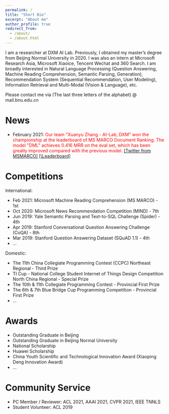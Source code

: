 ```yaml
---
permalink: /
title: "Short Bio"
excerpt: "About me"
author_profile: true
redirect_from: 
  - /about/
  - /about.html
---
```


I am a researcher at DXM AI Lab. Previously, I obtained my master’s degree from Beijing Normal University in 2020. I was also an intern at Microsoft Research Asia, Microsoft Xiaoice, Tencent Wechat and 360 Search. I am broadly interested in Natural Language Processing (Question Answering, Machine Reading Comprehension, Semantic Parsing, Generation), Recommendation System (Sequential Recommendation, User Modeling), Information Retrieval and Multi-Modal (Vision & Language), etc. 

Please contact me via (The last three letters of the alphabet) @ mail.bnu.edu.cn

News
======

- February 2021: <font color="red">Our team "Xuanyu Zhang - AI-Lab, DXM" won the championship at the leaderboard of MS MARCO Document Ranking. The model "DML" achieves 0.416 MRR on the eval set, which has been greatly improved compared with the previous model.</font> [\[Twitter from MSMARCO\]](https://twitter.com/MSMarcoAI/status/1359965315875155976) [[\Leaderboard\]](https://microsoft.github.io/msmarco/#docranking)

Competitions
======
International:
- Feb 2021: Microsoft Machine Reading Comprehension (MS MARCO) \- 1st
- Oct 2020: Microsoft News Recommendation Competition (MIND) \- 7th
- Jun 2019: Yale Semantic Parsing and Text-to-SQL Challenge (Spider) \- 4th
- Apr 2019: Stanford Conversational Question Answering Challenge (CoQA) \- 8th 
- Mar 2019: Stanford Question Answering Dataset (SQuAD 1.1) \- 4th 
- ...

Domestic:
- The 11th China Collegiate Programming Contest (CCPC) Northeast Regional \- Third Prize
- TI Cup - National College Student Internet of Things Design Competition North China Regional - Special Prize
- The 10th & 11th Collegiate Programming Contest \- Provincial First Prize
- The 6th & 7th Blue Bridge Cup Programming Competition \- Provincial First Prize
- ...

Awards
======
- Outstanding Graduate in Beijing
- Outstanding Graduate in Beijing Normal University 
- National Scholarship
- Huawei Scholarship
- China Youth Scientific and Technological Innovation Award (Xiaoping Deng Innovation Award)
- ...

Community Service
======
- PC Member / Reviewer: ACL 2021, AAAI 2021, CVPR 2021, IEEE TNNLS
- Student Volunteer: ACL 2019
